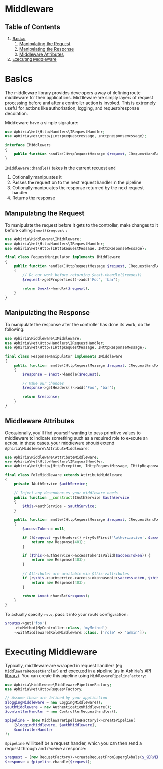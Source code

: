 # Middleware

## Table of Contents
1. [Basics](#basics)
   1. [Manipulating the Request](#manipulating-the-request)
   2. [Manipulating the Response](#manipulating-the-response)
   3. [Middleware Attributes](#middleware-attributes)
2. [Executing Middleware](#executing-middleware)

<h1 id="basics">Basics</h1>

The middleware library provides developers a way of defining route middleware for their applications.  Middleware are simply layers of request processing before and after a controller action is invoked.  This is extremely useful for actions like authorization, logging, and request/response decoration.

Middleware have a simple signature:

```php
use Aphiria\Net\Http\Handlers\IRequestHandler;
use Aphiria\Net\Http\{IHttpRequestMessage, IHttpResponseMessage};

interface IMiddleware
{
    public function handle(IHttpRequestMessage $request, IRequestHandler $next): IHttpResponseMessage;
}
```

`IMiddleware::handle()` takes in the current request and

1. Optionally manipulates it
2. Passes the request on to the next request handler in the pipeline
3. Optionally manipulates the response returned by the next request handler
4. Returns the response

<h2 id="manipulating-the-request">Manipulating the Request</h2>

To manipulate the request before it gets to the controller, make changes to it before calling `$next($request)`:

```php
use Aphiria\Middleware\IMiddleware;
use Aphiria\Net\Http\Handlers\IRequestHandler;
use Aphiria\Net\Http\{IHttpRequestMessage, IHttpResponseMessage};

final class RequestManipulator implements IMiddleware
{
    public function handle(IHttpRequestMessage $request, IRequestHandler $next): IHttpResponseMessage
    {
        // Do our work before returning $next->handle($request)
        $request->getProperties()->add('Foo', 'bar');

        return $next->handle($request);
    }
}
```

<h2 id="manipulating-the-response">Manipulating the Response</h2>

To manipulate the response after the controller has done its work, do the following:

```php
use Aphiria\Middleware\IMiddleware;
use Aphiria\Net\Http\Handlers\IRequestHandler;
use Aphiria\Net\Http\{IHttpRequestMessage, IHttpResponseMessage};

final class ResponseManipulator implements IMiddleware
{
    public function handle(IHttpRequestMessage $request, IRequestHandler $next): IHttpResponseMessage
    {
        $response = $next->handle($request);

        // Make our changes
        $response->getHeaders()->add('Foo', 'bar');

        return $response;
    }
}
```

<h2 id="middleware-attributes">Middleware Attributes</h2>

Occasionally, you'll find yourself wanting to pass primitive values to middleware to indicate something such as a required role to execute an action.  In these cases, your middleware should extend `Aphiria\Middleware\AttributeMiddleware`:

```php
use Aphiria\Middleware\AttributeMiddleware;
use Aphiria\Net\Http\Handlers\IRequestHandler;
use Aphiria\Net\Http\{HttpException, IHttpRequestMessage, IHttpResponseMessage};

final class RoleMiddleware extends AttributeMiddleware
{
    private IAuthService $authService;

    // Inject any dependencies your middleware needs
    public function __construct(IAuthService $authService)
    {
        $this->authService = $authService;
    }

    public function handle(IHttpRequestMessage $request, IRequestHandler $next): IHttpResponseMessage
    {
        $accessToken = null;

        if (!$request->getHeaders()->tryGetFirst('Authorization', $accessToken)) {
            return new Response(401);
        }

        if ($this->authService->accessTokenIsValid($accessToken)) {
            return new Response(403);
        }
    
        // Attributes are available via $this->attributes
        if (!$this->authService->accessTokenHasRole($accessToken, $this->attributes['role'])) {
            return new Response(403);
        }

        return $next->handle($request);
    }
}
```

To actually specify `role`, pass it into your route configuration:

```php
$routes->get('foo')
    ->toMethod(MyController::class, 'myMethod')
    ->withMiddleware(RoleMiddleware::class, ['role' => 'admin']);
```

<h1 id="executing-middleware">Executing Middleware</h1>

Typically, middleware are wrapped in request handlers (eg `MiddlewareRequestHandler`) and executed in a pipeline (as in Aphiria's <a href="https://github.com/aphiria/api" target="_blank">API library</a>).  You can create this pipeline using `MiddlewarePipelineFactory`:

```php
use Aphiria\Middleware\MiddlewarePipelineFactory;
use Aphiria\Net\Http\RequestFactory;

// Assume these are defined by your application
$loggingMiddleware = new LoggingMiddleware();
$authMiddleware = new AuthenticationMiddleware();
$controllerHandler = new ControllerRequestHandler();

$pipeline = (new MiddlewarePipelineFactory)->createPipeline(
    [$loggingMiddleware, $authMiddleware],
    $controllerHandler
);
``` 

`$pipeline` will itself be a request handler, which you can then send a request through and receive a response:

```php
$request = (new RequestFactory)->createRequestFromSuperglobals($_SERVER);
$response = $pipeline->handle($request);
```
